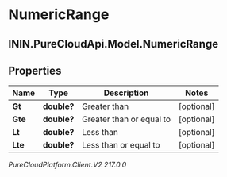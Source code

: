 # NumericRange

## ININ.PureCloudApi.Model.NumericRange

## Properties

|Name | Type | Description | Notes|
|------------ | ------------- | ------------- | -------------|
| **Gt** | **double?** | Greater than | [optional] |
| **Gte** | **double?** | Greater than or equal to | [optional] |
| **Lt** | **double?** | Less than | [optional] |
| **Lte** | **double?** | Less than or equal to | [optional] |



_PureCloudPlatform.Client.V2 217.0.0_
